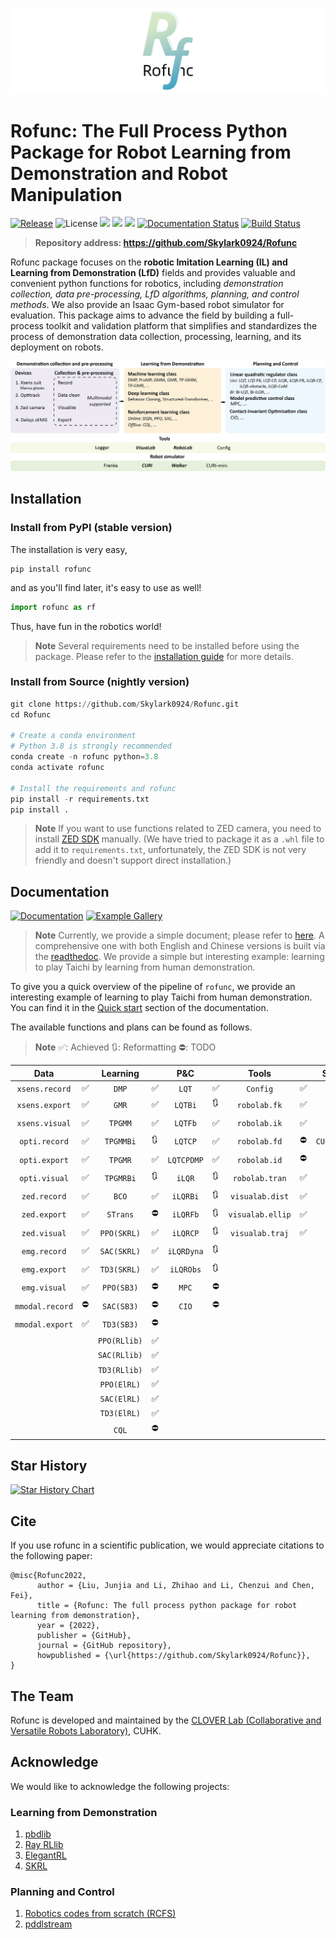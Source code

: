 ![](./img/logo8.png)
# Rofunc: The Full Process Python Package for Robot Learning from Demonstration and Robot Manipulation

[![Release](https://img.shields.io/github/v/release/Skylark0924/Rofunc)](https://pypi.org/project/rofunc/)
![License](https://img.shields.io/github/license/Skylark0924/Rofunc?color=blue)
![](https://img.shields.io/github/downloads/skylark0924/Rofunc/total)
[![](https://img.shields.io/github/issues-closed-raw/Skylark0924/Rofunc?color=brightgreen)](https://github.com/Skylark0924/Rofunc/issues?q=is%3Aissue+is%3Aclosed)
[![](https://img.shields.io/github/issues-raw/Skylark0924/Rofunc?color=orange)](https://github.com/Skylark0924/Rofunc/issues?q=is%3Aopen+is%3Aissue)
[![Documentation Status](https://readthedocs.org/projects/rofunc/badge/?version=latest)](https://rofunc.readthedocs.io/en/latest/?badge=latest)
[![Build Status](https://img.shields.io/endpoint.svg?url=https%3A%2F%2Factions-badge.atrox.dev%2FSkylark0924%2FRofunc%2Fbadge%3Fref%3Dmain&style=flat)](https://actions-badge.atrox.dev/Skylark0924/Rofunc/goto?ref=main)

> **Repository address: https://github.com/Skylark0924/Rofunc**

Rofunc package focuses on the **robotic Imitation Learning (IL) and Learning from Demonstration (LfD)** fields and provides valuable and convenient python functions for robotics, including _demonstration collection, data pre-processing, LfD algorithms, planning, and control methods_. We also provide an Isaac Gym-based robot simulator for evaluation. This package aims to advance the field by building a full-process toolkit and validation platform that simplifies and standardizes the process of demonstration data collection, processing, learning, and its deployment on robots.

![](./img/pipeline.png)

## Installation
### Install from PyPI (stable version)
The installation is very easy,

```
pip install rofunc
```

and as you'll find later, it's easy to use as well!

```python
import rofunc as rf
```

Thus, have fun in the robotics world!
> **Note**
> Several requirements need to be installed before using the package. Please refer to the [installation guide](https://rofunc.readthedocs.io/en/latest/overview.html#installation) for more details.

### Install from Source (nightly version)
```python
git clone https://github.com/Skylark0924/Rofunc.git
cd Rofunc

# Create a conda environment
# Python 3.8 is strongly recommended
conda create -n rofunc python=3.8
conda activate rofunc

# Install the requirements and rofunc
pip install -r requirements.txt
pip install .
```
> **Note**
> If you want to use functions related to ZED camera, you need to install [ZED SDK](https://www.stereolabs.com/developers/release/#downloads) manually. (We have tried to package it as a `.whl` file to add it to `requirements.txt`, unfortunately, the ZED SDK is not very friendly and doesn't support direct installation.)


## Documentation
[![Documentation](https://img.shields.io/badge/Documentation-Access-brightgreen?style=for-the-badge)](https://rofunc.readthedocs.io/en/latest/)
[![Example Gallery](https://img.shields.io/badge/Example%20Gallery-Access-brightgreen?style=for-the-badge)](https://rofunc.readthedocs.io/en/latest/auto_examples/index.html)

> **Note**
> Currently, we provide a simple document; please refer to [here](./rofunc/).
A comprehensive one with both English and Chinese versions is built via the [readthedoc](https://rofunc.readthedocs.io/en/latest/).
We provide a simple but interesting example: learning to play
Taichi by learning from human demonstration.

To give you a quick overview of the pipeline of `rofunc`, we provide an interesting example of learning to play Taichi from human demonstration. You can find it in the [Quick start](https://rofunc.readthedocs.io/en/latest/quickstart.html) section of the documentation.

The available functions and plans can be found as follows. 

> **Note**
> ✅: Achieved 🔃: Reformatting ⛔: TODO


|      Data       |      |   Learning   |      |    P&C     |      |      Tools       |      |   Simulator    |      |
| :-------------: | ---- | :----------: | ---- | :--------: | ---- | :--------------: | ---- | :------------: | ---- |
| `xsens.record`  | ✅    |    `DMP`     | ✅    |   `LQT`    | ✅    |     `Config`     | ✅    |    `Franka`    | ✅    |
| `xsens.export`  | ✅    |    `GMR`     | ✅    |  `LQTBi`   | 🔃    |   `robolab.fk`   | ✅    |     `CURI`     | ✅    |
| `xsens.visual`  | ✅    |   `TPGMM`    | ✅    |  `LQTFb`   | ✅    |   `robolab.ik`   | ✅    |   `CURIMini`   | 🔃    |
|  `opti.record`  | ✅    |  `TPGMMBi`   | 🔃    |  `LQTCP`   | ✅    |   `robolab.fd`   | ⛔    | `CURISoftHand` | 🔃    |
|  `opti.export`  | ✅    |   `TPGMR`    | ✅    | `LQTCPDMP` | ✅    |   `robolab.id`   | ⛔    |    `Walker`    | ✅    |
|  `opti.visual`  | ✅    |  `TPGMRBi`   | 🔃    |   `iLQR`   | 🔃    |  `robolab.tran`  | ✅    |                |      |
|  `zed.record`   | ✅    |    `BCO`     | ✅    |  `iLQRBi`  | 🔃    | `visualab.dist`  | ✅    |                |      |
|  `zed.export`   | ✅    |   `STrans`   | ⛔    |  `iLQRFb`  | 🔃    | `visualab.ellip` | ✅    |                |      |
|  `zed.visual`   | ✅    | `PPO(SKRL)`  | ✅    |  `iLQRCP`  | 🔃    | `visualab.traj`  | ✅    |                |      |
|  `emg.record`   | ✅    | `SAC(SKRL)`  | ✅    | `iLQRDyna` | 🔃    |                  |      |                |      |
|  `emg.export`   | ✅    | `TD3(SKRL)`  | ✅    | `iLQRObs`  | 🔃    |                  |      |                |      |
|  `emg.visual`   | ✅    |  `PPO(SB3)`  | ⛔    |   `MPC`    | ⛔    |                  |      |                |      |
| `mmodal.record` | ⛔    |  `SAC(SB3)`  | ⛔    |   `CIO`    | ⛔    |                  |      |                |      |
| `mmodal.export` | ✅    |  `TD3(SB3)`  | ⛔    |            |      |                  |      |                |      |
|                 |      | `PPO(RLlib)` | ✅    |            |      |                  |      |                |      |
|                 |      | `SAC(RLlib)` | ✅    |            |      |                  |      |                |      |
|                 |      | `TD3(RLlib)` | ✅    |            |      |                  |      |                |      |
|                 |      | `PPO(ElRL)`  | ✅    |            |      |                  |      |                |      |
|                 |      | `SAC(ElRL)`  | ✅    |            |      |                  |      |                |      |
|                 |      | `TD3(ElRL)`  | ✅    |            |      |                  |      |                |      |
|                 |      |    `CQL`     | ⛔    |            |      |                  |      |                |      |

## Star History

[![Star History Chart](https://api.star-history.com/svg?repos=Skylark0924/Rofunc&type=Date)](https://star-history.com/#Skylark0924/Rofunc&Date)

## Cite

If you use rofunc in a scientific publication, we would appreciate citations to the following paper:

```
@misc{Rofunc2022,
      author = {Liu, Junjia and Li, Zhihao and Li, Chenzui and Chen, Fei},
      title = {Rofunc: The full process python package for robot learning from demonstration},
      year = {2022},
      publisher = {GitHub},
      journal = {GitHub repository},
      howpublished = {\url{https://github.com/Skylark0924/Rofunc}},
}
```

## The Team
Rofunc is developed and maintained by the [CLOVER Lab (Collaborative and Versatile Robots Laboratory)](https://feichenlab.com/), CUHK.


## Acknowledge
We would like to acknowledge the following projects:

### Learning from Demonstration
1. [pbdlib](https://gitlab.idiap.ch/rli/pbdlib-python)
2. [Ray RLlib](https://docs.ray.io/en/latest/rllib/index.html)
3. [ElegantRL](https://github.com/AI4Finance-Foundation/ElegantRL)
4. [SKRL](https://github.com/Toni-SM/skrl)

### Planning and Control 
1. [Robotics codes from scratch (RCFS)](https://gitlab.idiap.ch/rli/robotics-codes-from-scratch)
2. [pddlstream](https://github.com/caelan/pddlstream)
